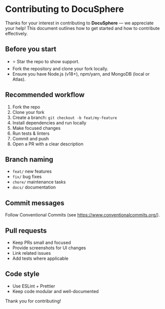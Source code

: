 # Contributing to DocuSphere

Thanks for your interest in contributing to **DocuSphere** — we appreciate your help! This document outlines how to get started and how to contribute effectively.

## Before you start
- ⭐ Star the repo to show support.
- Fork the repository and clone your fork locally.
- Ensure you have Node.js (v18+), npm/yarn, and MongoDB (local or Atlas).

## Recommended workflow
1. Fork the repo
2. Clone your fork
3. Create a branch: `git checkout -b feat/my-feature`
4. Install dependencies and run locally
5. Make focused changes
6. Run tests & linters
7. Commit and push
8. Open a PR with a clear description

## Branch naming
- `feat/` new features
- `fix/` bug fixes
- `chore/` maintenance tasks
- `docs/` documentation

## Commit messages
Follow Conventional Commits (see https://www.conventionalcommits.org/).

## Pull requests
- Keep PRs small and focused
- Provide screenshots for UI changes
- Link related issues
- Add tests where applicable

## Code style
- Use ESLint + Prettier
- Keep code modular and well-documented

Thank you for contributing!